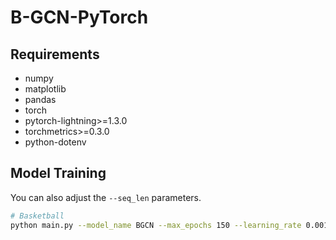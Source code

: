 # B-GCN-PyTorch

## Requirements

* numpy
* matplotlib
* pandas
* torch
* pytorch-lightning>=1.3.0
* torchmetrics>=0.3.0
* python-dotenv

## Model Training

You can also adjust the `--seq_len` parameters.

```bash
# Basketball
python main.py --model_name BGCN --max_epochs 150 --learning_rate 0.001 --weight_decay 0 --batch_size 32 --hidden_dim 64 --loss nba --settings supervised
```
